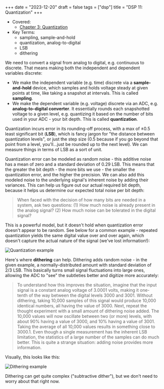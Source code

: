 +++
date = "2023-12-20"
draft = false
tags = ["dsp"]
title = "DSP 11: Quantization"
+++

- Covered:
  - [Chapter 3: Quantization](https://www.dspguide.com/ch3/1.htm)
- Key Terms:
  - sampling, sample-and-hold
  - quantization, analog-to-digital
  - LSB
  - dithering

We need to convert a signal from analog to digital, e.g. continuous to discrete. That means making both the independent and dependent variables discrete:

- We make the independent variable (e.g. time) discrete via a **sample-and-hold** device, which samples and holds voltage steady at given points at time, like taking a snapshot at intervals. This is called **sampling**.
- We make the dependent variable (e.g. voltage) discrete via an ADC, e.g. **analog-to-digital converter**. It essentially rounds each snapshotted voltage to a given level, e.g. quantizing it based on the number of bits used in your ADC - your bit depth. This is called **quantization**.

Quantization incurs error in its rounding-off process, with a max of ±0.5 least significant bit (**LSB**), which is fancy jargon for "the distance between quantization levels", or just the step size (0.5 because if you go beyond that point from a level, you'll...just be rounded up to the next level). We can measure things in terms of LSB as a sort of unit.

Quantization error can be modeled as random noise - this additive noise has a mean of zero and a standard deviation of 0.29 LSB. This means that the greater the bit depth - the more bits we use - the smaller the quantization error, and the higher the precision. We can also add this modeled noise to the underlying signal's inherent noise by adding their variances. This can help us figure out our actual required bit depth, because it helps us determine our expected total noise per bit depth:

> When faced with the decision of how many bits are needed in a system, ask two questions: (1) How much noise is already present in the analog signal? (2) How much noise can be tolerated in the digital signal?

This is a powerful model, but it doesn't hold when quantization error doesn't appear to be random. See below for a common example - repeated quantization yields the same digital value over and over again, which doesn't capture the actual nature of the signal (we've lost information!):

![Quantization example](https://static.wixstatic.com/media/004b14_23ccea3610d546e3839c90b12074e48e~mv2.png)

Here's where **dithering** can help. Dithering adds random noise - in the given example, a normally-distributed amount with standard deviation of 2/3 LSB. This basically turns small signal fluctuations into large ones, allowing the ADC to "see" the subtleties better and digitize more accurately:

> To understand how this improves the situation, imagine that the input signal is a constant analog voltage of 3.0001 volts, making it one-tenth of the way between the digital levels 3000 and 3001. Without dithering, taking 10,000 samples of this signal would produce 10,000 identical numbers, all having the value of 3000. Next, repeat the thought experiment with a small amount of dithering noise added. The 10,000 values will now oscillate between two (or more) levels, with about 90% having a value of 3000, and 10% having a value of 3001. Taking the average of all 10,000 values results in something close to 3000.1. Even though a single measurement has the inherent LSB limitation, the statistics of a large number of the samples can do much better. This is quite a strange situation: adding noise provides more information.

Visually, this looks like this:

![Dithering example](https://static.wixstatic.com/media/004b14_ce77298175ab4a06ac5c254c9367f28a~mv2.png)

Dithering can get quite complex ("subtractive dither"), but we don't need to worry about that right now.
